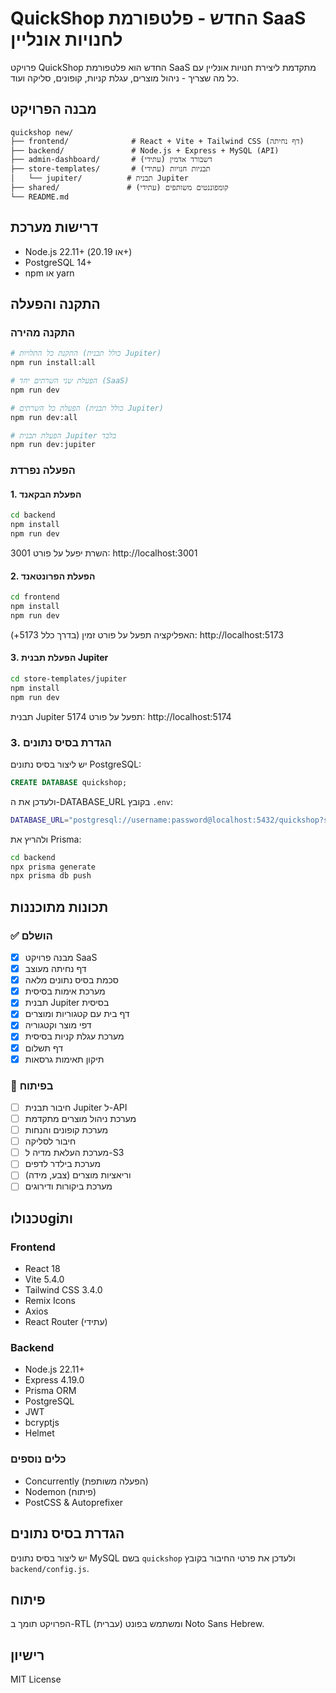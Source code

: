 # QuickShop החדש - פלטפורמת SaaS לחנויות אונליין

פרויקט QuickShop החדש הוא פלטפורמת SaaS מתקדמת ליצירת חנויות אונליין עם כל מה שצריך - ניהול מוצרים, עגלת קניות, קופונים, סליקה ועוד.

## מבנה הפרויקט

```
quickshop new/
├── frontend/              # React + Vite + Tailwind CSS (דף נחיתה)
├── backend/               # Node.js + Express + MySQL (API)
├── admin-dashboard/       # דשבורד אדמין (עתידי)
├── store-templates/       # תבניות חנויות (עתידי)
│   └── jupiter/          # תבנית Jupiter
├── shared/               # קומפוננטים משותפים (עתידי)
└── README.md
```

## דרישות מערכת

- Node.js 22.11+ (או 20.19+)
- PostgreSQL 14+
- npm או yarn

## התקנה והפעלה

### התקנה מהירה

```bash
# התקנת כל התלויות (כולל תבנית Jupiter)
npm run install:all

# הפעלת שני השרתים יחד (SaaS)
npm run dev

# הפעלת כל השרתים (כולל תבנית Jupiter)
npm run dev:all

# הפעלת תבנית Jupiter בלבד
npm run dev:jupiter
```

### הפעלה נפרדת

#### 1. הפעלת הבקאנד

```bash
cd backend
npm install
npm run dev
```

השרת יפעל על פורט 3001: http://localhost:3001

#### 2. הפעלת הפרונטאנד

```bash
cd frontend
npm install
npm run dev
```

האפליקציה תפעל על פורט זמין (בדרך כלל 5173+): http://localhost:5173

#### 3. הפעלת תבנית Jupiter

```bash
cd store-templates/jupiter
npm install
npm run dev
```

תבנית Jupiter תפעל על פורט 5174: http://localhost:5174

### 3. הגדרת בסיס נתונים

יש ליצור בסיס נתונים PostgreSQL:

```sql
CREATE DATABASE quickshop;
```

ולעדכן את ה-DATABASE_URL בקובץ `.env`:

```bash
DATABASE_URL="postgresql://username:password@localhost:5432/quickshop?schema=public"
```

ולהריץ את Prisma:

```bash
cd backend
npx prisma generate
npx prisma db push
```

## תכונות מתוכננות

### ✅ הושלם
- [x] מבנה פרויקט SaaS
- [x] דף נחיתה מעוצב
- [x] סכמת בסיס נתונים מלאה
- [x] מערכת אימות בסיסית
- [x] תבנית Jupiter בסיסית
- [x] דף בית עם קטגוריות ומוצרים
- [x] דפי מוצר וקטגוריה
- [x] מערכת עגלת קניות בסיסית
- [x] דף תשלום
- [x] תיקון תאימות גרסאות

### 🔄 בפיתוח
- [ ] חיבור תבנית Jupiter ל-API
- [ ] מערכת ניהול מוצרים מתקדמת
- [ ] מערכת קופונים והנחות
- [ ] חיבור לסליקה
- [ ] מערכת העלאת מדיה ל-S3
- [ ] מערכת בילדר לדפים
- [ ] וריאציות מוצרים (צבע, מידה)
- [ ] מערכת ביקורות ודירוגים

## טכנולוgiות

### Frontend
- React 18
- Vite 5.4.0
- Tailwind CSS 3.4.0
- Remix Icons
- Axios
- React Router (עתידי)

### Backend
- Node.js 22.11+
- Express 4.19.0
- Prisma ORM
- PostgreSQL
- JWT
- bcryptjs
- Helmet

### כלים נוספים
- Concurrently (הפעלה משותפת)
- Nodemon (פיתוח)
- PostCSS & Autoprefixer

## הגדרת בסיס נתונים

יש ליצור בסיס נתונים MySQL בשם `quickshop` ולעדכן את פרטי החיבור בקובץ `backend/config.js`.

## פיתוח

הפרויקט תומך ב-RTL (עברית) ומשתמש בפונט Noto Sans Hebrew.

## רישיון

MIT License
